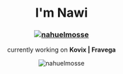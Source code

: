 <h1 align="center">I'm Nawi</h1>

<!-- trophies -->
<h3 align="center">
  <a href="https://github.com/ryo-ma/github-profile-trophy">
    <img src="https://github-profile-trophy.vercel.app/?username=nahuelmosse&theme=radical&no-bg=true&no-frame=true&margin-w=16" alt="nahuelmosse" />
  </a>
</h3>

<p align="center" margin="0"> currently working on <b> Kovix | Fravega </b> </p>

<p align="center" margin="0"> <img src="https://komarev.com/ghpvc/?username=nahuelmosse&label=Profile%20views&color=fa1968&style=flat" alt="nahuelmosse" /> </p>
